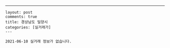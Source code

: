 ---
    layout: post
    comments: true
    title: 경상남도 밀양시
    categories: [실거래가]
    ---

    2021-06-10 실거래 정보가 없습니다.

    